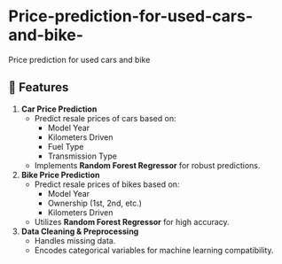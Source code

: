 # Price-prediction-for-used-cars-and-bike-
Price prediction for used cars and bike 
## 🚀 Features

1. **Car Price Prediction**
   - Predict resale prices of cars based on:
     - Model Year
     - Kilometers Driven
     - Fuel Type
     - Transmission Type
   - Implements **Random Forest Regressor** for robust predictions.
2. **Bike Price Prediction**
   - Predict resale prices of bikes based on:
     - Model Year
     - Ownership (1st, 2nd, etc.)
     - Kilometers Driven
   - Utilizes **Random Forest Regressor** for high accuracy.
3. **Data Cleaning & Preprocessing**
   - Handles missing data.
   - Encodes categorical variables for machine learning compatibility.
